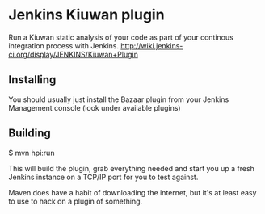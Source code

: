 Jenkins Kiuwan plugin
===============

Run a Kiuwan static analysis of your code as part of your continous integration process with Jenkins.
http://wiki.jenkins-ci.org/display/JENKINS/Kiuwan+Plugin


Installing
----------
You should usually just install the Bazaar plugin from your Jenkins
Management console (look under available plugins)


Building
--------

$ mvn hpi:run

This will build the plugin, grab everything needed and start you up a
fresh Jenkins instance on a TCP/IP port for you to test against.

Maven does have a habit of downloading the internet, but it's at least
easy to use to hack on a plugin of something.